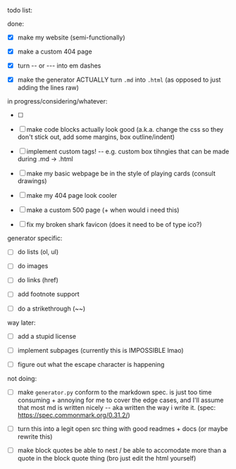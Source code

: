 todo list:

done:    
- [x] make my website (semi-functionally)    
- [x] make a custom 404 page    
- [x] turn -- or --- into em dashes  
- [x] make the generator ACTUALLY turn `.md` into `.html` (as opposed to just adding the lines raw)    


in progress/considering/whatever:   
- [ ] <maybe do a css element around the code block so it looks like code code instead of just a font.>   
- [ ] make code blocks actually look good (a.k.a. change the css so they don't stick out, add some margins, box outline/indent)

- [ ] implement custom tags! -- e.g. custom box tihngies that can be made during .md -> .html    
- [ ] make my basic webpage be in the style of playing cards (consult drawings)    
- [ ] make my 404 page look cooler 
- [ ] make a custom 500 page (+ when would i need this)        
- [ ] fix my broken shark favicon (does it need to be of type ico?) 


generator specific:
- [ ] do lists (ol, ul)
- [ ] do images
- [ ] do links (href) 
- [ ] add footnote support
- [ ] do a strikethrough (~~)











way later:   
- [ ] add a stupid license
- [ ] implement subpages (currently this is IMPOSSIBLE lmao)   
- [ ] figure out what the escape character is happening

 
not doing:   
- [ ] make `generator.py` conform to the markdown spec. is just too time consuming + annoying for me to cover the edge cases, and I'll assume that most md is written nicely -- aka written the way i write it. (spec: https://spec.commonmark.org/0.31.2/)    
- [ ] turn this into a legit open src thing with good readmes + docs (or maybe rewrite this)
- [ ] make block quotes be able to nest / be able to accomodate more than a quote in the block quote thing (bro just edit the html yourself)

